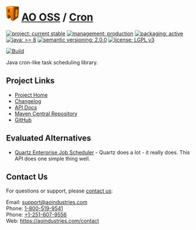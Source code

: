 # [<img src="ao-logo.png" alt="AO Logo" width="35" height="40">](https://github.com/aoindustries) [AO OSS](https://github.com/aoindustries/ao-oss) / [Cron](https://github.com/aoindustries/ao-cron)

[![project: current stable](https://oss.aoapps.com/ao-badges/project-current-stable.svg)](https://aoindustries.com/life-cycle#project-current-stable)
[![management: production](https://oss.aoapps.com/ao-badges/management-production.svg)](https://aoindustries.com/life-cycle#management-production)
[![packaging: active](https://oss.aoapps.com/ao-badges/packaging-active.svg)](https://aoindustries.com/life-cycle#packaging-active)  
[![java: &gt;= 8](https://oss.aoapps.com/ao-badges/java-8.svg)](https://docs.oracle.com/javase/8/docs/api/)
[![semantic versioning: 2.0.0](https://oss.aoapps.com/ao-badges/semver-2.0.0.svg)](http://semver.org/spec/v2.0.0.html)
[![license: LGPL v3](https://oss.aoapps.com/ao-badges/license-lgpl-3.0.svg)](https://www.gnu.org/licenses/lgpl-3.0)

[![Build](https://github.com/aoindustries/ao-cron/workflows/Build/badge.svg?branch=master)](https://github.com/aoindustries/ao-cron/actions?query=workflow%3ABuild)

Java cron-like task scheduling library.

## Project Links
* [Project Home](https://oss.aoapps.com/cron/)
* [Changelog](https://oss.aoapps.com/cron/changelog)
* [API Docs](https://oss.aoapps.com/cron/apidocs/)
* [Maven Central Repository](https://search.maven.org/artifact/com.aoapps/ao-cron)
* [GitHub](https://github.com/aoindustries/ao-cron)

## Evaluated Alternatives
* [Quartz Enterprise Job Scheduler](https://github.com/quartz-scheduler/quartz) - Quartz does a lot - it really does.  This API does one simple thing well.

## Contact Us
For questions or support, please [contact us](https://aoindustries.com/contact):

Email: [support@aoindustries.com](mailto:support@aoindustries.com)  
Phone: [1-800-519-9541](tel:1-800-519-9541)  
Phone: [+1-251-607-9556](tel:+1-251-607-9556)  
Web: https://aoindustries.com/contact
